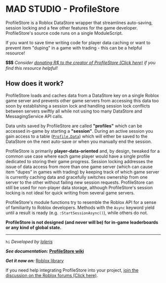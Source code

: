# MAD STUDIO - ProfileStore

ProfileStore is a Roblox DataStore wrapper that streamlines auto-saving, session locking and a few other features for the game developer. ProfileStore's source code runs on a single ModuleScript.

If you want to save time writing code for player data caching or want to prevent item "duping" in a game with trading - this can be a helpful resource!

💲💲💲 *Consider [donating R$ to the creator of ProfileStore (Click here)](https://www.roblox.com/games/103946622805308/MAD-STUDIO-Open-Source-Donations) if you find this resource helpful!*

## How does it work?

ProfileStore loads and caches data from a DataStore key on a single Roblox game server and prevents other game servers from accessing this data too soon by establishing a session lock and handling session lock conflicts between servers swiftly all while not using too many DataStore and MessagingService API calls.

Data units saved by ProfileStore are called **"profiles"** which can be accessed in-game by starting a **"session"**. During an active session you gain access to a table ([`Profile.Data`](/ProfileStore/api/#data)) which will either be saved to the DataStore on the next auto-save or when you manually end the session.

ProfileStore is primarily **player-data-oriented** and, by design, tweaked for a common use case where each game player would have a single profile dedicated to storing their game progress. Session locking addresses the issue of data access from more than one game server (which can cause item "dupes" in games with trading) by keeping track of which game server is currently caching data and gracefully switches ownership from one server to the other without failing new session requests. ProfileStore can still be used for non-player data storage, although ProfileStore's session locking is not ideal for quick writing from several game servers.

ProfileStore's module functions try to resemble the Roblox API for a sense of familiarity to Roblox developers. Methods with the `Async` keyword yield until a result is ready (e.g. `:StartSessionAsync()`), while others do not.

**ProfileStore is not designed (and never will be) for in-game leaderboards or any kind of global state.**

---
`hi`
*Developed by [loleris](https://x.com/lolerismad)*

***See documentation:***
**[ProfileStore wiki](https://madstudioroblox.github.io/ProfileStore/)**

***Get it now on:***
[Roblox library](https://create.roblox.com/store/asset/109379033046155/ProfileStore)

If you need help integrating ProfileStore into your project, [join the discussion on the Roblox forums (Click here)](https://devforum.roblox.com/t/profilestore/3190543).
